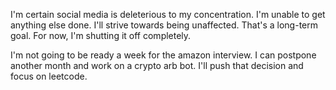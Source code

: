 I'm certain social media is deleterious to my concentration. I'm unable to get
anything else done. I'll strive towards being unaffected. That's a long-term
goal. For now, I'm shutting it off completely.

I'm not going to be ready a week for the amazon interview. I can postpone
another month and work on a crypto arb bot. I'll push that decision and focus on
leetcode.
